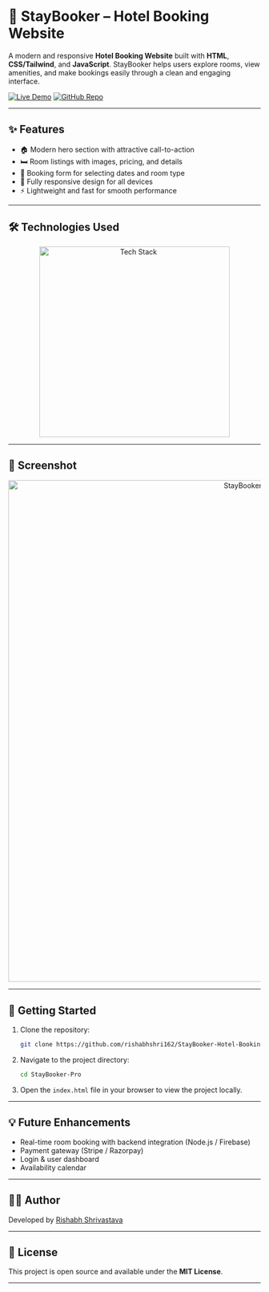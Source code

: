 # 🏨 StayBooker – Hotel Booking Website

A modern and responsive **Hotel Booking Website** built with **HTML**, **CSS/Tailwind**, and **JavaScript**. StayBooker helps users explore rooms, view amenities, and make bookings easily through a clean and engaging interface.

[![Live Demo](https://img.shields.io/badge/🚀_Live_Demo-00C7B7?style=for-the-badge&logo=netlify&logoColor=white)](https://rishabhminorproject.netlify.app/)
[![GitHub Repo](https://img.shields.io/badge/💻_Source_Code-181717?style=for-the-badge&logo=github&logoColor=white)](https://github.com/Mannu292001/StayBooker-Pro)

---

## ✨ Features

- 🏠 Modern hero section with attractive call-to-action
- 🛏️ Room listings with images, pricing, and details
- 📅 Booking form for selecting dates and room type
- 📱 Fully responsive design for all devices
- ⚡ Lightweight and fast for smooth performance

---

## 🛠️ Technologies Used

<p align="center">
  <img src="https://skillicons.dev/icons?i=html,css,js,tailwindcss,github" alt="Tech Stack" width="380"/>
</p>

---

## 📸 Screenshot

<p align="center">
  <!-- Replace the link below with your actual hosted screenshot -->
  <img src="https://ik.imagekit.io/1sie5d4if/rishabhminorproject.netlify.app_.png?updatedAt=1761405903948" alt="StayBooker Screenshot" width="1000"/>
</p>

---

## 🚀 Getting Started

1. Clone the repository:
   ```bash
   git clone https://github.com/rishabhshri162/StayBooker-Hotel-Booking.git
   ```
2. Navigate to the project directory:
   ```bash
   cd StayBooker-Pro
   ```
3. Open the `index.html` file in your browser to view the project locally.


---

## 💡 Future Enhancements

- Real-time room booking with backend integration (Node.js / Firebase)
- Payment gateway (Stripe / Razorpay)
- Login & user dashboard
- Availability calendar

---

## 🧑‍💻 Author

Developed by [Rishabh Shrivastava](https://github.com/rishabhshri162)

---

## 📜 License

This project is open source and available under the **MIT License**.

---


